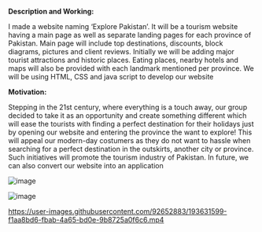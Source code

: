 
**Description
and 
Working:**


I made a website naming ‘Explore Pakistan’. It will be a tourism website 
having a main page as well as separate landing pages for each province of Pakistan.
Main page will include top destinations, discounts, block diagrams, pictures and client 
reviews. Initially we will be adding major tourist attractions and historic places. 
Eating places, nearby hotels and maps will also be provided with each landmark 
mentioned per province. We will be using HTML, CSS and java script to develop our 
website


**Motivation:**

Stepping in the 21st century, where everything is a touch away, our group decided to 
take it as an opportunity and create something different which will ease the tourists 
with finding a perfect destination for their holidays just by opening our website and 
entering the province the want to explore! This will appeal our modern-day costumers 
as they do not want to hassle when searching for a perfect destination in the outskirts, 
another city or province. Such initiatives will promote the tourism industry of 
Pakistan. In future, we can also convert our website into an application




![image](https://user-images.githubusercontent.com/92652883/193631304-1825954d-9a75-4b3d-8f90-50a921cd478c.png)








![image](https://user-images.githubusercontent.com/92652883/193631360-60785607-76d3-4abe-b67d-0d5451c11c03.png)







https://user-images.githubusercontent.com/92652883/193631599-f1aa8bd6-fbab-4a65-bd0e-9b8725a0f6c6.mp4




